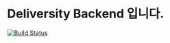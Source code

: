 # Deliversity Backend 입니다.
[![Build Status](https://travis-ci.com/Deliversity/Deliversity_backend.svg?token=cJp4ZrbSHxsQMoD64kwe&branch=master)](https://travis-ci.com/Deliversity/Deliversity_backend)